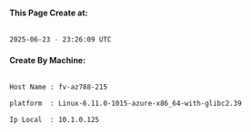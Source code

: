 
   
#### This Page Create at:

```bash

2025-06-23 - 23:26:09 UTC

```

#### Create By Machine:

```bash

Host Name : fv-az788-215

platform  : Linux-6.11.0-1015-azure-x86_64-with-glibc2.39

Ip Local  : 10.1.0.125

```

